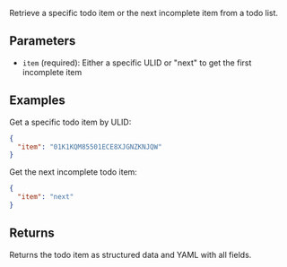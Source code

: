 Retrieve a specific todo item or the next incomplete item from a todo list.

## Parameters

- `item` (required): Either a specific ULID or "next" to get the first incomplete item

## Examples

Get a specific todo item by ULID:
```json
{
  "item": "01K1KQM85501ECE8XJGNZKNJQW"
}
```

Get the next incomplete todo item:
```json
{
  "item": "next"
}
```

## Returns

Returns the todo item as structured data and YAML with all fields.

